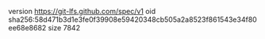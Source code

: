 version https://git-lfs.github.com/spec/v1
oid sha256:58d471b3d1e3fe0f39908e59420348cb505a2a8523f861543e34f80ee68e8682
size 7842
